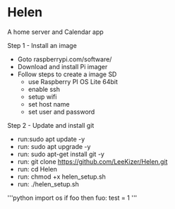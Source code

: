 # Helen
A home server and Calendar app

Step 1 - Install an image
  - Goto raspberrypi.com/software/
  - Download and install Pi imager
  - Follow steps to create a image SD
    - use Raspberry PI OS Lite 64bit
    - enable ssh
    - setup wifi
    - set host name
    - set user and password
  
Step 2 - Update and install git
  - run:sudo apt update -y
  - run: sudo apt upgrade -y
  - run: sudo apt-get install git -y
  - run: git clone https://github.com/LeeKizer/Helen.git
  - run: cd Helen
  - run: chmod +x helen_setup.sh
  - run: ./helen_setup.sh

'''python
import os
if foo then fuo:
  test = 1
'''




